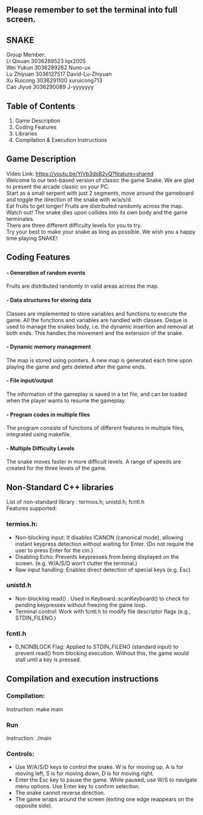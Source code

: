 ## Please remember to set the terminal into full screen.
## SNAKE
Group Member: <br/>
              Li Qixuan 3036289523 lqx2005 <br/>
              Wei Yukun 3036289262 Nuno-ux <br/>
              Lu Zhiyuan 3036127517 David-Lu-Zhiyuan <br/>
              Xu Ruicong 3036291100 xuruicong713 <br/>
              Cao Jiyue 3036290089 J-yyyyyyy <br/>

## Table of Contents
1. Game Description
2. Coding Features
3. Libraries
4. Compilation & Execution Instructions

## Game Description
Video Link: https://youtu.be/YiVb3dsB2vQ?feature=shared <br/>
Welcome to our text-based version of classic the game Snake. We are glad to present the arcade classic on your PC.<br/>
Start as a small serpent with just 2 segments, move around the gameboard and toggle the direction of the snake with w/a/s/d.<br/>
Eat fruits to get longer! Fruits are distributed randomly across the map. <br/>
Watch out! The snake dies upon collides into its own body and the game terminates. <br/>
There are three different difficulty levels for you to try.<br/>
Try your best to make your snake as long as possible. We wish you a happy time playing SNAKE!


## Coding Features
#### - Generation of random events  <br/>
Fruits are distributed randomly in valid areas across the map.  <br/>
#### - Data structures for storing data  <br/>
Classes are implemented to store variables and functions to execute the game. All the functions and variables are handled with classes. Deque is used to manage the snakes body, i.e. the dynamic insertion and removal at both ends. This handles the movement and the extension of the snake. <br/>
#### - Dynamic memory management <br/>
The map is stored using pointers. A new map is generated each time upon playing the game and gets deleted after the game ends.
#### - File input/output  <br/>
The information of the gameplay is saved in a txt file, and can be loaded when the player wants to resume the gameplay.  <br/>
#### - Program codes in multiple files  <br/>
The program consists of functions of different features in multiple files, integrated using makefile.  <br/>
#### - Multiple Difficulty Levels  <br/>
The snake moves faster in more difficult levels.  A range of speeds are created for the three levels of the game.<br/>

## Non-Standard C++ libraries <br/>
List of non-standard library : termios.h; unistd.h; fcntl.h <br/>
Features supported: <br/>
### termios.h: <br/>
-	Non-blocking input: It disables ICANON (canonical mode), allowing instant keypress detection without waiting for Enter. (Do not require the user to press Enter for the cin.) <br/>
-	Disabling Echo: Prevents keypresses from being displayed on the screen. (e.g. W/A/S/D won’t clutter the terminal.) <br/>
-	Raw input handling: Enables direct detection of special keys (e.g. Esc) <br/>
### unistd.h <br/>
-	Non-blocking read() : Used in Keyboard::scanKeyboard() to check for pending keypresses without freezing the game loop. <br/>
-	Terminal control: Work with fcntl.h to modify file descriptor flags (e.g., STDIN_FILENO.) <br/>
### fcntl.h <br/>
-	0_NONBLOCK Flag: Applied to STDIN_FILENO (standard input) to prevent read() from blocking execution. Without this, the game would stall until a key is pressed. <br/>

## Compilation and execution instructions <br/>
### Compilation: <br/>
Instruction: make main <br/>
### Run <br/>
Instruction: ./main <br/>
### Controls: <br/> 
-	Use W/A/S/D keys to control the snake. W is for moving up, A is for moving left, S is for moving down, D is for moving right. <br/>
-	Enter the Esc key to pause the game. While paused, use W/S to navigate menu options. Use Enter key to confirm selection. <br/>
-	The snake cannot reverse direction. <br/>
-	The game wraps around the screen (exiting one edge reappears on the opposite side). <br/>
